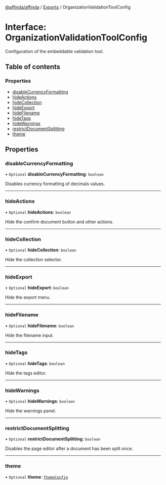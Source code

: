 [@affinda/affinda](../README.md) / [Exports](../modules.md) / OrganizationValidationToolConfig

# Interface: OrganizationValidationToolConfig

Configuration of the embeddable validation tool.

## Table of contents

### Properties

- [disableCurrencyFormatting](OrganizationValidationToolConfig.md#disablecurrencyformatting)
- [hideActions](OrganizationValidationToolConfig.md#hideactions)
- [hideCollection](OrganizationValidationToolConfig.md#hidecollection)
- [hideExport](OrganizationValidationToolConfig.md#hideexport)
- [hideFilename](OrganizationValidationToolConfig.md#hidefilename)
- [hideTags](OrganizationValidationToolConfig.md#hidetags)
- [hideWarnings](OrganizationValidationToolConfig.md#hidewarnings)
- [restrictDocumentSplitting](OrganizationValidationToolConfig.md#restrictdocumentsplitting)
- [theme](OrganizationValidationToolConfig.md#theme)

## Properties

### disableCurrencyFormatting

• `Optional` **disableCurrencyFormatting**: `boolean`

Disables currency formatting of decimals values.

___

### hideActions

• `Optional` **hideActions**: `boolean`

Hide the confirm document button and other actions.

___

### hideCollection

• `Optional` **hideCollection**: `boolean`

Hide the collection selector.

___

### hideExport

• `Optional` **hideExport**: `boolean`

Hide the export menu.

___

### hideFilename

• `Optional` **hideFilename**: `boolean`

Hide the filename input.

___

### hideTags

• `Optional` **hideTags**: `boolean`

Hide the tags editor.

___

### hideWarnings

• `Optional` **hideWarnings**: `boolean`

Hide the warnings panel.

___

### restrictDocumentSplitting

• `Optional` **restrictDocumentSplitting**: `boolean`

Disables the page editor after a document has been split once.

___

### theme

• `Optional` **theme**: [`ThemeConfig`](ThemeConfig.md)

